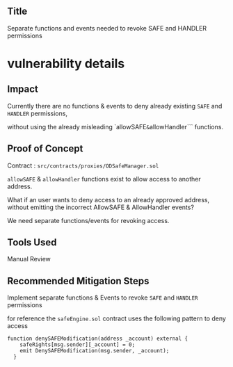 ## Title

Separate functions and events needed to revoke SAFE and HANDLER permissions

# vulnerability details

## Impact

Currently there are no functions & events to deny already existing `SAFE` and `HANDLER` permissions, 

without using the already misleading `allowSAFE``` & ```allowHandler``` functions.

## Proof of Concept

Contract : `src/contracts/proxies/ODSafeManager.sol`

`allowSAFE` & `allowHandler` functions exist to allow access to another address.

What if an user wants to deny access to an already approved address, 
without emitting the incorrect AllowSAFE & AllowHandler events?

We need separate functions/events for revoking access.


## Tools Used

Manual Review

## Recommended Mitigation Steps

Implement separate functions & Events to revoke `SAFE` and `HANDLER` permissions

for reference 
the `safeEngine.sol` contract uses the following pattern to deny access

```
function denySAFEModification(address _account) external {
    safeRights[msg.sender][_account] = 0;
    emit DenySAFEModification(msg.sender, _account);
  }
```